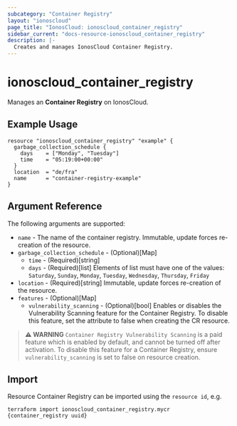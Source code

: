 ```yaml
---
subcategory: "Container Registry"
layout: "ionoscloud"
page_title: "IonosCloud: ionoscloud_container_registry"
sidebar_current: "docs-resource-ionoscloud_container_registry"
description: |-
  Creates and manages IonosCloud Container Registry.
---
```


# ionoscloud_container_registry

Manages an **Container Registry** on IonosCloud.

## Example Usage

```hcl
resource "ionoscloud_container_registry" "example" {
  garbage_collection_schedule {
    days    = ["Monday", "Tuesday"]
    time    = "05:19:00+00:00"
  }
  location  = "de/fra"
  name      = "container-registry-example"
}
```

## Argument Reference

The following arguments are supported:

* `name`     - The name of the container registry. Immutable, update forces re-creation of the resource.
* `garbage_collection_schedule` - (Optional)[Map]
    * `time` - (Required)[string]
    * `days` - (Required)[list] Elements of list must have one of the values: `Saturday`, `Sunday`, `Monday`, `Tuesday`,  `Wednesday`,  `Thursday`,  `Friday` 
* `location` - (Required)[string] Immutable, update forces re-creation of the resource.
* `features` - (Optional)[Map]
    * `vulnerability_scanning` - (Optional)[bool] Enables or disables the Vulnerability Scanning feature for the Container Registry. To disable this feature, set the attribute to false when creating the CR resource.
  
> **⚠ WARNING** `Container Registry Vulnerability Scanning` is a paid feature which is enabled by default, and cannot be turned off after activation. To disable this feature for a Container Registry, ensure `vulnerability_scanning` is set to false on resource creation.

## Import

Resource Container Registry can be imported using the `resource id`, e.g.

```shell
terraform import ionoscloud_container_registry.mycr {container_registry uuid}
```